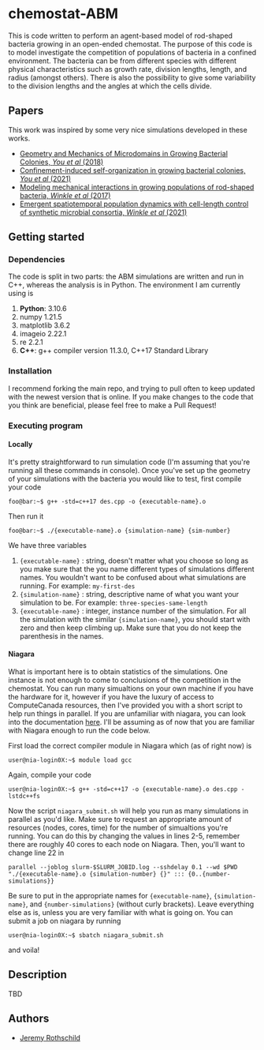 # chemostat-ABM

This is code written to perform an agent-based model of rod-shaped bacteria growing in an open-ended chemostat.
The purpose of this code is to model investigate the competition of populations of bacteria in a confined environment.
The bacteria can be from different species with different physical characteristics such as growth rate, division lengths, length, and radius (amongst others).
There is also the possibility to give some variability to the division lengths and the angles at which the cells divide. 

## Papers

This work was inspired by some very nice simulations developed in these works.

- [Geometry and Mechanics of Microdomains in Growing Bacterial Colonies, *You et al* (2018)](https://journals.aps.org/prx/pdf/10.1103/PhysRevX.8.031065)
- [Confinement-induced self-organization in growing bacterial colonies, *You et al* (2021)](https://www.science.org/doi/full/10.1126/sciadv.abc8685)
- [Modeling mechanical interactions in growing populations of rod-shaped bacteria, *Winkle et al* (2017)](https://iopscience.iop.org/article/10.1088/1478-3975/aa7bae/meta)
- [Emergent spatiotemporal population dynamics with cell-length control of synthetic microbial consortia, *Winkle et al* (2021)](https://journals.plos.org/ploscompbiol/article?id=10.1371/journal.pcbi.1009381)

## Getting started

### Dependencies

The code is split in two parts: the ABM simulations are written and run in C++, whereas the analysis is in Python.
The environment I am currently using is

1. **Python**: 3.10.6
  1. numpy 1.21.5
  2. matplotlib 3.6.2
  3. imageio 2.22.1
  4. re 2.2.1
2. **C++**: g++ compiler version 11.3.0, C++17 Standard Library

### Installation

I recommend forking the main repo, and trying to pull often to keep updated with the newest version that is online.
If you make changes to the code that you think are beneficial, please feel free to make a Pull Request!

### Executing program

#### Locally

It's pretty straightforward to run simulation code (I'm assuming that you're running all these commands in console).
Once you've set up the geometry of your simulations with the bacteria you would like to test, first compile your code
```console
foo@bar:~$ g++ -std=c++17 des.cpp -o {executable-name}.o
```
Then run it
```console
foo@bar:~$ ./{executable-name}.o {simulation-name} {sim-number}
```
We have three variables
1. ```{executable-name}``` : string, doesn't matter what you choose so long as you make sure that the you name different types of simulations different names. You wouldn't want to be confused about what simulations are running. For example: ```my-first-des```
2. ```{simulation-name}``` : string, descriptive name of what you want your simulation to be. For example: ```three-species-same-length```
3. ```{executable-name}``` : integer, instance number of the simulation. For all the simulation with the similar ```{simulation-name}```, you should start with zero and then keep climbing up.
Make sure that you do not keep the parenthesis in the names.

#### Niagara

What is important here is to obtain statistics of the simulations.
One instance is not enough to come to conclusions of the competition in the chemostat.
You can run many simualtions on your own machine if you have the hardware for it, however if you have the luxury of access to ComputeCanada resources, then I've provided you with a short script to help run things in parallel.
If you are unfamiliar with niagara, you can look into the documentation [here](https://docs.alliancecan.ca/wiki/Niagara).
I'll be assuming as of now that you are familiar with Niagara enough to run the code below.

First load the correct compiler module in Niagara which (as of right now) is
```console
user@nia-login0X:~$ module load gcc
```
Again, compile your code
```console
user@nia-login0X:~$ g++ -std=c++17 -o {executable-name}.o des.cpp -lstdc++fs
```
Now the script ```niagara_submit.sh``` will help you run as many simulations in parallel as you'd like.
Make sure to request an appropriate amount of resources (nodes, cores, time) for the number of simualtions you're running.
You can do this by changing the values in lines 2-5, remember there are roughly 40 cores to each node on Niagara.
Then, you'll want to change line 22 in
```
parallel --joblog slurm-$SLURM_JOBID.log --sshdelay 0.1 --wd $PWD "./{executable-name}.o {simulation-number} {}" ::: {0..{number-simulations}}
```
Be sure to put in the appropriate names for ```{executable-name}```, ```{simulation-name}```, and ```{number-simulations}``` (without curly brackets).
Leave everything else as is, unless you are very familiar with what is going on.
You can submit a job on niagara by running
```console
user@nia-login0X:~$ sbatch niagara_submit.sh
```
and voila!

## Description

TBD

## Authors

- [Jeremy Rothschild](https://github.com/jbRothschild/)
